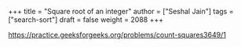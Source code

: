 +++
title = "Square root of an integer"
author = ["Seshal Jain"]
tags = ["search-sort"]
draft = false
weight = 2088
+++

<https://practice.geeksforgeeks.org/problems/count-squares3649/1>
